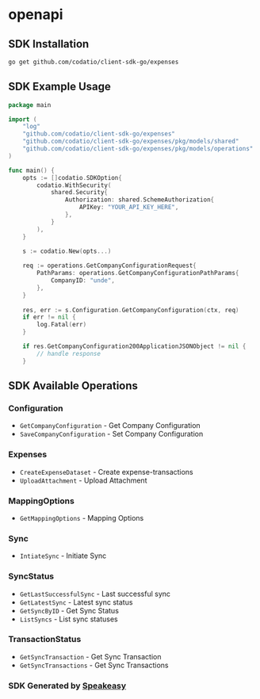 # openapi

<!-- Start SDK Installation -->
## SDK Installation

```bash
go get github.com/codatio/client-sdk-go/expenses
```
<!-- End SDK Installation -->

## SDK Example Usage
<!-- Start SDK Example Usage -->
```go
package main

import (
    "log"
    "github.com/codatio/client-sdk-go/expenses"
    "github.com/codatio/client-sdk-go/expenses/pkg/models/shared"
    "github.com/codatio/client-sdk-go/expenses/pkg/models/operations"
)

func main() {
    opts := []codatio.SDKOption{
        codatio.WithSecurity(
            shared.Security{
                Authorization: shared.SchemeAuthorization{
                    APIKey: "YOUR_API_KEY_HERE",
                },
            }
        ),
    }

    s := codatio.New(opts...)
    
    req := operations.GetCompanyConfigurationRequest{
        PathParams: operations.GetCompanyConfigurationPathParams{
            CompanyID: "unde",
        },
    }
    
    res, err := s.Configuration.GetCompanyConfiguration(ctx, req)
    if err != nil {
        log.Fatal(err)
    }

    if res.GetCompanyConfiguration200ApplicationJSONObject != nil {
        // handle response
    }
```
<!-- End SDK Example Usage -->

<!-- Start SDK Available Operations -->
## SDK Available Operations


### Configuration

* `GetCompanyConfiguration` - Get Company Configuration
* `SaveCompanyConfiguration` - Set Company Configuration

### Expenses

* `CreateExpenseDataset` - Create expense-transactions
* `UploadAttachment` - Upload Attachment

### MappingOptions

* `GetMappingOptions` - Mapping Options

### Sync

* `IntiateSync` - Initiate Sync

### SyncStatus

* `GetLastSuccessfulSync` - Last successful sync
* `GetLatestSync` - Latest sync status
* `GetSyncByID` - Get Sync Status
* `ListSyncs` - List sync statuses

### TransactionStatus

* `GetSyncTransaction` - Get Sync Transaction
* `GetSyncTransactions` - Get Sync Transactions
<!-- End SDK Available Operations -->

### SDK Generated by [Speakeasy](https://docs.speakeasyapi.dev/docs/using-speakeasy/client-sdks)
